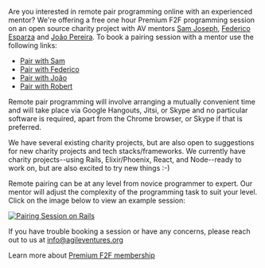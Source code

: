 Are you interested in remote pair programming online with an experienced mentor?  We're offering a free one hour Premium F2F programming session on an open source charity project with AV mentors [Sam Joseph](https://www.agileventures.org/users/sam-joseph), [Federico Esparza](https://www.agileventures.org/users/federico-esparza) and [Jo&#227;o Pereira](https://www.agileventures.org/users/joao-pereira).  To book a pairing session with a mentor use the following links:

* [Pair with Sam](http://bit.ly/pair-with-sam)
* [Pair with Federico](http://bitly.com/pair-with-federico)
* [Pair with Jo&#227;o](http://bitly.com/pair-with-joao)
* [Pair with Robert](http://bit.ly/pair-with-robert)

Remote pair programming will involve arranging a mutually convenient time and will take place via Google Hangouts, Jitsi, or Skype and no particular software is required, apart from the Chrome browser, or Skype if that is preferred.

We have several existing charity projects, but are also open to suggestions for new charity projects and tech stacks/frameworks.  We currently have charity projects--using Rails, Elixir/Phoenix, React, and Node--ready to work on, but are also excited to try new things :-)
   
Remote pairing can be at any level from novice programmer to expert.  Our mentor will adjust the complexity of the programming task to suit your level.  Click on the image below to view an example session:

[![Pairing Session on Rails](https://img.youtube.com/vi/5gqxw-s0hfw/0.jpg)](https://www.youtube.com/watch?v=5gqxw-s0hfw)

If you have trouble booking a session or have any concerns, please reach out to us at [info@agileventures.org](info@agileventures.org)

Learn more about [Premium F2F membership](https://www.agileventures.org/premium_f2f)
